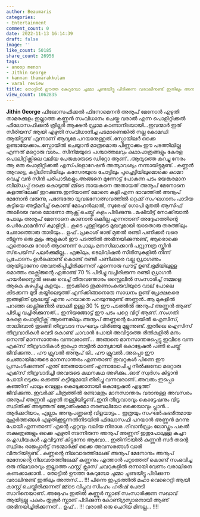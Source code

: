 ```yaml
---
author: Beaumaris
categories:
- Entertainment
comment_count: 0
date: 2022-11-13 16:14:39
draft: false
image: ''
like_count: 50185
share_count: 26956
tags:
- anoop menon
- Jithin George
- kannan thamarakkulam
- varal review
title: തോട്ടിൽ ഊത്ത കേറുമ്പോ ചുമ്മാ ചൂണ്ടയിട്ടു പിടിക്കുന്ന വരാലിനുണ്ട് ഇതിലും അന്തസ്....
view_count: 1062835
---
```


**Jithin George** ഫിലോസഫിക്കൽ ഫിനോമെനൻ അനൂപ് മേനോൻ എഴുതി താമരക്കുളം ഇല്ലാത്ത കണ്ണൻ സംവിധാനം ചെയ്ത വരാൽ എന്ന പൊളിറ്റിക്കൽ ഫിലോസഫിക്കൽ ത്രില്ലർ ആക്ഷൻ ഡ്രാമ കാണാനിടയായി...ഇവന്മാർ ഇത് സീരിയസ് ആയി എഴുതി സംവിധാനിച്ച പടമാണെങ്കിൽ നല്ല കോമഡി ആയിട്ടുണ്ട് എന്നാണ് ആദ്യമേ പറയാനുള്ളത്..സ്പോയിലർ ഒക്കെ ഉണ്ടായേക്കാം..സ്പോയിൽ ചെയ്യാൻ മാത്രമൊരു പിണ്ണാക്കും ഈ പടത്തിലില്ല എന്നത് മറ്റൊരു വശം.. സിനിമയുടെ പശ്ചാത്തലവും കഥാപാത്രങ്ങളും കേരള പൊലിറ്റിക്സിലെ വലിയ പേരുകാരുടെ ഡിറ്റോ ആണ്...ആദ്യത്തെ കുറച്ചു നേരം ആ ഒരു പൊളിറ്റിക്കൽ എസ്‌പ്ളൊറേഷൻ അത്യാവശ്യം നന്നായിട്ടുമുണ്ട്...കണ്ണൻ ആവട്ടെ, കട്ടിലിനടിയിലും കസേരയുടെ ചോട്ടിലും പൂച്ചെട്ടിയിലുമൊക്കെ കാമറ വെച്ച് വൻ സീൻ പരിപാടികളും.അങ്ങനെ മുന്നോട്ട് പോകുന്ന പടം ഭയങ്കരമാന ബില്ഡപ്പ് ഒക്കെ കൊടുത്ത് മ്മ്‌ടെ നായകനെ അതായത് അനൂപ് മേനോനെ കളത്തിലേക്ക് ഇറക്കുന്നു.ഇനിയാണ് മോനെ കളി എന്ന ഭാവത്തിൽ അനൂപ് മേനോൻ വരുന്നു, പണ്ടേതോ യുവജനോത്സവത്തിൽ ഒറ്റക്ക് സംഘഗാനം പാടിയ കുട്ടിയെ അട്ടിമറിച്ച് കൊണ്ട് മോഹൻലാൽ, സുരേഷ് ഗോപി മുതൽ ആസിഫ് അലിയെ വരെ മോണോ ആക്റ്റ് ചെയ്ത് കളം പിടിക്കുന്നു...മഷിയിട്ട് നോക്കിയാൽ പോലും അനൂപ് മേനോനെ കാണാൻ ഒക്കില്ല എന്നതാണ് അദ്ദേഹത്തിന്റെ പെർഫോമൻസ് ക്വാളിറ്റി... കൂടെ പുള്ളിയുടെ മുഖവുമായി യാതൊരു തരത്തിലും ചേരാത്തൊരു താടിയും... ഉഫ്..പ്രകാശ് രാജ് മുതൽ രഞ്ജി പണിക്കർ വരെ നീളുന്ന ഒരു കൂട്ടം ആളുകൾ ഈ പടത്തിൽ അഭിനയിക്കുന്നുണ്ട്, ആരൊക്കെ ഏതൊക്കെ റോൾ ആണെന്ന് പോലും മനസിലാക്കാൻ പറ്റുന്നത്ര സ്ക്രീൻ സ്‌പെയ്‌സ് പലർക്കുമില്ല... എങ്കിലും, ടെലിവിഷൻ സീരീസുകളിൽ നിന്ന് പ്രചോദനം ഉൾക്കൊണ്ട് കൊണ്ട് രഞ്ജി പണിക്കരെ വല്ല ഡ്രാഗണും ആയിട്ടാണോ അവതരിപ്പിച്ചിരിക്കുന്നത് എന്നൊരു ഡൗട്ട് ഉണ്ട്.ഭൂമിയിലുള്ള മൊത്തം ഓക്സിജന്റെ ഏതാണ്ട് 70 % പിടിച്ചു വച്ചിരിക്കുന്ന രഞ്ജി ഡ്രാഗൻ ഹയർസ്റ്റൈൽ ഒക്കെ വെച്ച് തിരുവന്തോരം സ്റ്റൈലിൽ സംസാരിച്ച് നമ്മളെ ആകെ കുഴപ്പിച്ചു കളയും... ഇടക്കിടെ തൂക്കണാംകുരുവിയുടെ വാല് പോലെ കിടക്കുന്ന മുടി കയ്യിലെടുത്ത് എനിക്കിങ്ങനൊരു സാധനം ഉണ്ട് പ്രേക്ഷകരെ ഇങ്ങളിത്‌ ശ്രദ്ധയ്ക്ക് എന്നു പറയാതെ പറയുന്നുമുണ്ട് അണ്ണൻ..ആ മുകളിൽ പറഞ്ഞ ഓക്സിജനിൽ ബാക്കി ഉള്ള 30 % ഈ പടത്തിൽ അനൂപ് അണ്ണൻ ആണ് പിടിച്ചു വച്ചിരിക്കുന്നത്... ഇനിയങ്ങോട്ട് ഈ പടം പറ്റെ വിറ്റ് ആണ്..സംഗതി കേരള പൊളിറ്റിക്സ് ആണെങ്കിലും അനൂപ് അണ്ണന്റെ പേനയിൽ ഐസിസ്, താലിബാൻ തുടങ്ങി തീവ്രവാദ സംഘവും വിരിഞ്ഞു മൂളുന്നുണ്ട്..ഇതിലെ ഐസിസ് തീവ്രവാദികൾ വെടി കൊണ്ട് ചാവാൻ പോയി അവിടുത്തെ രീതികളിൽ മനം നൊന്ത് മാനസാന്തരം വന്നവരാണ്... അങ്ങനെ മാനസാന്തരപ്പെട്ടു ഇവിടെ വന്ന എക്‌സ് തീവ്രവാദികൾ ഇപ്പൊ നാട്ടിൽ മാന്യമായി കൊട്ടേഷൻ പണി ചെയ്ത് ജീവിക്കുന്നു... ഹൗ ക്രുവൽ അനൂപ് ജി.. ഹൗ ക്രുവൽ..അപ്പൊ ഈ ചെങ്ങായിമാരുടെ മാനസാന്തരം എന്നതാണ് ഇവറ്റകൾ പിന്നെ ഈ പ്രസംഗിക്കുന്നത് എന്ത് തേങ്ങായാണ് എന്നാലോചിച്ചു നിൽക്കുമ്പോ മറ്റൊരു എക്‌സ് തീവ്രവാദിച്ചി അവരുടെ കഥനകഥ അഴിക്കും..ഓര് സ്വർഗം കിട്ടാൻ പോയി ഒടുക്കം ഒക്കത്ത് കുട്ടിയുമായി തിരിച്ചു വന്നവരാണ്..അവരും ഇപ്പൊ കുഞ്ഞിന് പാലും വെള്ളം കൊടുക്കാനായി കൊട്ടേഷൻ എടുത്ത് ജീവിക്കുന്നു..ഇവർക്ക് ചിത്രത്തിൽ രണ്ടാമതും മാനസാന്തരം വരാനുള്ള അവസരം അനൂപ് അണ്ണൻ എഴുതി തള്ളിയിട്ടുണ്ട്..ഇനി തീവ്രവാദവും കൊട്ടേഷനും വിട്ട സ്ഥിതിക്ക് അടുത്തത് ജ്യോതിഷമോ നരബലിയോ ഒക്കെയാവും പ്ലാൻ... ആർക്കറിയാം, എല്ലാം അനൂപണ്ണന്റെ വിളയാട്ടം... ഇത്രയും സംഘർഷഭരിതമായ മുഹൂർത്തങ്ങൾ എഴുതിക്കൂട്ടുന്നതിനിടയിൽ ഫിലോസഫി പറയാൻ അണ്ണൻ മറന്നു പോയി എന്നതാണ് എന്റെ ഏറ്റവും വലിയ നിരാശ..ട്രിവാൻഡ്രം ലോഡ്ജും പകൽ നക്ഷത്രങ്ങളും ഒക്കെ എഴുതി നടന്നിരുന്ന അനൂപ് അണ്ണന് ഇതുപോലുള്ള കച്ചറ ഐഡിയകൾ എവിടുന്ന് കിട്ടുന്നോ ആവോ... ഇതിനിടയിൽ കണ്ണൻ സർ തന്റെ സ്ഥിരം രാജപ്പാർട്ട് നടന്മാർക്ക് ഒക്കെ അവസരങ്ങൾ വാരി വിതറിയിട്ടുണ്ട്...കണ്ണന്റെ നിലവാരത്തിലേക്ക് അനൂപ് മേനോനും അനൂപ് മേനോന്റെ നിലവാരത്തിലേക്ക് കണ്ണനും എത്താൻ പറ്റാത്തത് കൊണ്ട് സംഭവിച്ച ഒരു നിലവാരവും ഇല്ലാത്ത ഫസ്റ്റ് ക്ലാസ് ചവറുകളിൽ ഒന്നായി വേണം വരാലിനെ കണക്കാക്കാൻ... തോട്ടിൽ ഊത്ത കേറുമ്പോ ചുമ്മാ ചൂണ്ടയിട്ടു പിടിക്കുന്ന വരാലിനുണ്ട് ഇതിലും അന്തസ്.... !!! പിന്നെ ഇപ്പടത്തിൽ മഹാ വെറൈറ്റി ആയി കാസ്റ്റ് ചെയ്തിരിക്കുന്നത് മ്മ്‌ടെ വിപ്ലവ സിംഹം ഹരീഷ് പേരടി സാറിനെയാണ്..അദ്ദേഹം ഇതിൽ കണ്ണൂർ സ്ലാങ് സംസാരിക്കുന്ന സഖാവ് ആയിട്ടല്ല പകരം തൃശൂർ സ്ലാങ് പിടിക്കുന്ന കോണ്ഗ്രസ്കാരനായി ആണ് അഭിനയിച്ചിരിക്കുന്നത്... ഉഫ്... !!! വരാൽ ഒരു ചെറിയ മീനല്ല... !!!!